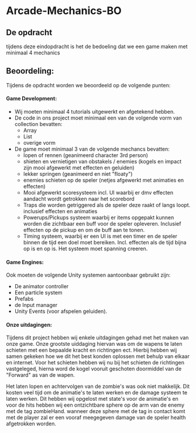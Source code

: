 # Arcade-Mechanics-BO

## De opdracht
tijdens deze eindopdracht is het de bedoeling dat we een game maken met minimaal 4 mechanics 

## Beoordeling:
Tijdens de opdracht worden we beoordeeld op de volgende punten:


#### Game Development:
- Wij moeten minimaal 4 tutorials uitgewerkt en afgetekend hebben.
- De code in ons project moet minimaal een van de volgende vorm van     collection bevatten:
    - Array
    - List
    - overige vorm
- De game moet minimaal 3 van de volgende mechancs bevatten:
  - lopen of rennen (geanimeerd character 3rd person)
  - shieten en vernietigen van obstakels / enemies (kogels en impact zijn mooi afgewerkt met effecten en geluiden)
  - lekker springen (geanimeerd en niet "floaty")
  - enemies schieten op de speler (netjes afgewerkt met animaties en effecten)
  - Mooi afgewerkt scoresysteem incl. UI waarbij er dmv effecten aandacht wordt getrokken naar het scorebord
  - Traps die worden getriggered als de speler deze raakt of langs loopt. inclusief effecten en animaties
  - Powerups/Pickups systeem waarbij er items opgepakt kunnen worden die zichtbaar een buff voor de speler opleveren. Inclusief effecten op de pickup en om de buff aan te tonen.
  - Timing systeem, waarbij er een UI is met een timer en de speler binnen de tijd een doel moet bereiken. Incl. effecten als de tijd bijna op is en op is. Het systeem moet spanning creeren.

#### Game Engines:
Ook moeten de volgende Unity systemen aantoonbaar gebruikt zijn:

- De animator controller
- Een particle system
- Prefabs
- de Input manager
- Unity Events (voor afspelen geluiden).

#### Onze uitdagingen:
Tijdens dit project hebben wij enkele uitdagingen gehad met het maken van onze game. Onze grootste uiddaging hiervan was om de wapens te laten schieten met een bepaalde kracht en richtingen ect. Hierbij hebben wij samen gekeken hoe we dit het best konden oplossen met behulp van elkaar en internet. Voor het schieten hebben wij nu bij het schieten de richtingen vastgeleged, hierna word de kogel vooruit geschoten doormiddel van de "Forward" as van de wapen. 

Het laten lopen en achtervolgen van de zombie's was ook niet makkelijk. Dit kosten veel tijd om de animatie's te laten werken en de damage systeem te laten werken. Dit hebben wij opgelost met state's voor de animatie's en voor de hits hebben wij een ontzichtbare sphere op de arm van de enemy met de tag zombieHand. wanneer deze sphere met de tag in contact komt met de player zal er een vooraf meegegeven damage van de speler health afgetrokken worden.

